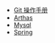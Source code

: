 <!-- 左侧导航栏 -->

- [Git 操作手册](interview/Git/git操作手册.md)
- [Arthas](interview/Arthas/Arthas.md)
- [Mysql](interview/Mysql/mysql.md)
- [Spring](interview/Spring/Spring-IOC-Bean的初始化.md)
